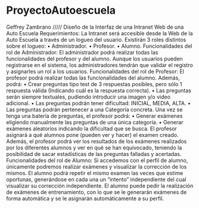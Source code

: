 # ProyectoAutoescuela 
Geffrey Zambrano /////
Diseño de la Interfaz de una Intranet Web de una Auto Escuela
Requerimientos:
La Intranet será accesible desde la Web de la Auto Escuela a través de un logueo del usuario.
Existirán 3 roles distintos sobre el logueo:
• Administrador.
• Profesor.
• Alumno.
Funcionalidades del rol de Administrador:
El administrador podrá realizar todas las funcionalidades del profesor y del alumno.
Aunque los usuarios pueden registrarse en el sistema, los administradores tendrán que validar 
el registro y asignarles un rol a los usuarios.
Funcionalidades del rol de Profesor:
El profesor podrá realizar todas las funcionalidades del alumno.
Además, podrá:
• Crear preguntas tipo test de 3 respuestas posibles, pero sólo 1 respuesta válida 
(Indicando cuál es la respuesta correcta).
• Las preguntas serán siempre textuales, pudiendo introducir una imagen y/o video
adicional.
• Las preguntas podrán tener dificultad: INICIAL, MEDIA, ALTA.
• Las preguntas podrán pertenecer a una Categoría concreta.
Una vez se tenga una batería de preguntas, el profesor podrá:
• Generar exámenes eligiendo manualmente las preguntas de una única categoría.
• Generar exámenes aleatorios indicando la dificultad que se busca.
El profesor asignará a qué alumnos pone (pueden ver y hacer) el examen creado.
Además, el profesor podrá ver los resultados de los exámenes realizados por los diferentes 
alumnos y ver en qué se han equivocado, teniendo la posibilidad de sacar estadísticas de las 
preguntas falladas y acertadas.
Funcionalidades del rol de Alumno:
Si accedemos con el perfil de alumno, únicamente podremos realizar exámenes y visualizar la 
corrección de los mismos.
El alumno podrá repetir el mismo examen las veces que estime oportunas, generándose en 
cada una un “intento” independiente del cual visualizar su corrección independiente.
El alumno puede pedir la realización de exámenes de entrenamiento, con lo que se le 
generarán exámenes de forma automática y se le asignarán automáticamente a su perfil.
